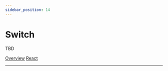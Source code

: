 ```yaml
---
sidebar_position: 14
---
```


# Switch

TBD

<a href='./index.md'> Overview</a>
<a href='./react.md'> React</a>
__________________________________________________________________________________